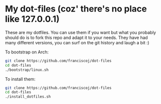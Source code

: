 # My dot-files (coz' there's no place like 127.0.0.1)

These are my dotfiles. You can use them if you want but what you probably
should do is to fork this repo and adapt it to your needs. They have had many
different versions, you can surf on the git history and laugh a bit :)

To bootstrap on Arch:

```sh
git clone https://github.com/franciscoj/dot-files
cd dot-files
./bootstrap/linux.sh
```

To install them:

```sh
git clone https://github.com/franciscoj/dot-files
cd dot-files
./install_dotfiles.sh
```


